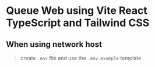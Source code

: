 # Queue Web using Vite React TypeScript and Tailwind CSS

## When using network host

> create `.env` file and use the `.env.example` template

